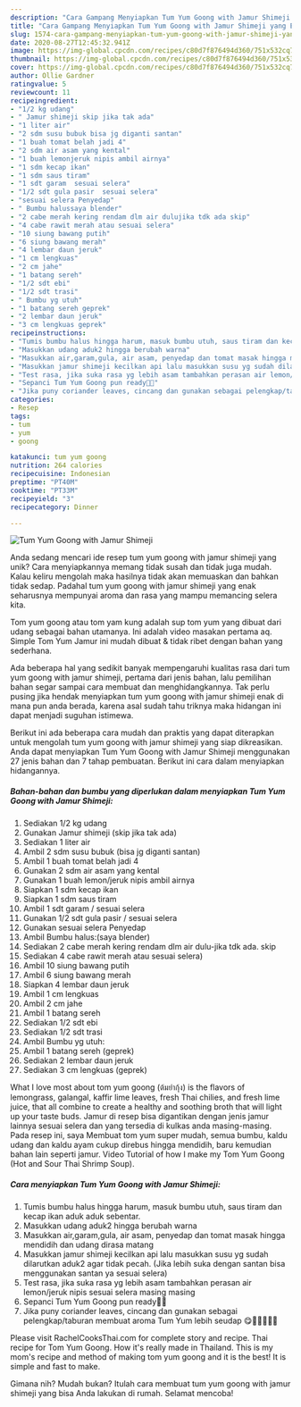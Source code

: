 ```yaml
---
description: "Cara Gampang Menyiapkan Tum Yum Goong with Jamur Shimeji yang Enak Banget"
title: "Cara Gampang Menyiapkan Tum Yum Goong with Jamur Shimeji yang Enak Banget"
slug: 1574-cara-gampang-menyiapkan-tum-yum-goong-with-jamur-shimeji-yang-enak-banget
date: 2020-08-27T12:45:32.941Z
image: https://img-global.cpcdn.com/recipes/c80d7f876494d360/751x532cq70/tum-yum-goong-with-jamur-shimeji-foto-resep-utama.jpg
thumbnail: https://img-global.cpcdn.com/recipes/c80d7f876494d360/751x532cq70/tum-yum-goong-with-jamur-shimeji-foto-resep-utama.jpg
cover: https://img-global.cpcdn.com/recipes/c80d7f876494d360/751x532cq70/tum-yum-goong-with-jamur-shimeji-foto-resep-utama.jpg
author: Ollie Gardner
ratingvalue: 5
reviewcount: 11
recipeingredient:
- "1/2 kg udang"
- " Jamur shimeji skip jika tak ada"
- "1 liter air"
- "2 sdm susu bubuk bisa jg diganti santan"
- "1 buah tomat belah jadi 4"
- "2 sdm air asam yang kental"
- "1 buah lemonjeruk nipis ambil airnya"
- "1 sdm kecap ikan"
- "1 sdm saus tiram"
- "1 sdt garam  sesuai selera"
- "1/2 sdt gula pasir  sesuai selera"
- "sesuai selera Penyedap"
- " Bumbu halussaya blender"
- "2 cabe merah kering rendam dlm air dulujika tdk ada skip"
- "4 cabe rawit merah atau sesuai selera"
- "10 siung bawang putih"
- "6 siung bawang merah"
- "4 lembar daun jeruk"
- "1 cm lengkuas"
- "2 cm jahe"
- "1 batang sereh"
- "1/2 sdt ebi"
- "1/2 sdt trasi"
- " Bumbu yg utuh"
- "1 batang sereh geprek"
- "2 lembar daun jeruk"
- "3 cm lengkuas geprek"
recipeinstructions:
- "Tumis bumbu halus hingga harum, masuk bumbu utuh, saus tiram dan kecap ikan aduk aduk sebentar."
- "Masukkan udang aduk2 hingga berubah warna"
- "Masukkan air,garam,gula, air asam, penyedap dan tomat masak hingga mendidih dan udang dirasa matang"
- "Masukkan jamur shimeji kecilkan api lalu masukkan susu yg sudah dilarutkan aduk2 agar tidak pecah. (Jika lebih suka dengan santan bisa menggunakan santan ya sesuai selera)"
- "Test rasa, jika suka rasa yg lebih asam tambahkan perasan air lemon/jeruk nipis sesuai selera masing masing"
- "Sepanci Tum Yum Goong pun ready🍜😋"
- "Jika puny coriander leaves, cincang dan gunakan sebagai pelengkap/taburan membuat aroma Tum Yum lebih seudap 😋🍤🍤🍄🍄🍜"
categories:
- Resep
tags:
- tum
- yum
- goong

katakunci: tum yum goong 
nutrition: 264 calories
recipecuisine: Indonesian
preptime: "PT40M"
cooktime: "PT33M"
recipeyield: "3"
recipecategory: Dinner

---
```



![Tum Yum Goong with Jamur Shimeji](https://img-global.cpcdn.com/recipes/c80d7f876494d360/751x532cq70/tum-yum-goong-with-jamur-shimeji-foto-resep-utama.jpg)

Anda sedang mencari ide resep tum yum goong with jamur shimeji yang unik? Cara menyiapkannya memang tidak susah dan tidak juga mudah. Kalau keliru mengolah maka hasilnya tidak akan memuaskan dan bahkan tidak sedap. Padahal tum yum goong with jamur shimeji yang enak seharusnya mempunyai aroma dan rasa yang mampu memancing selera kita.

Tom yum goong atau tom yam kung adalah sup tom yum yang dibuat dari udang sebagai bahan utamanya. Ini adalah video masakan pertama aq. Simple Tom Yum Jamur ini mudah dibuat &amp; tidak ribet dengan bahan yang sederhana.

Ada beberapa hal yang sedikit banyak mempengaruhi kualitas rasa dari tum yum goong with jamur shimeji, pertama dari jenis bahan, lalu pemilihan bahan segar sampai cara membuat dan menghidangkannya. Tak perlu pusing jika hendak menyiapkan tum yum goong with jamur shimeji enak di mana pun anda berada, karena asal sudah tahu triknya maka hidangan ini dapat menjadi suguhan istimewa.


Berikut ini ada beberapa cara mudah dan praktis yang dapat diterapkan untuk mengolah tum yum goong with jamur shimeji yang siap dikreasikan. Anda dapat menyiapkan Tum Yum Goong with Jamur Shimeji menggunakan 27 jenis bahan dan 7 tahap pembuatan. Berikut ini cara dalam menyiapkan hidangannya.

<!--inarticleads1-->

##### Bahan-bahan dan bumbu yang diperlukan dalam menyiapkan Tum Yum Goong with Jamur Shimeji:

1. Sediakan 1/2 kg udang
1. Gunakan  Jamur shimeji (skip jika tak ada)
1. Sediakan 1 liter air
1. Ambil 2 sdm susu bubuk (bisa jg diganti santan)
1. Ambil 1 buah tomat belah jadi 4
1. Gunakan 2 sdm air asam yang kental
1. Gunakan 1 buah lemon/jeruk nipis ambil airnya
1. Siapkan 1 sdm kecap ikan
1. Siapkan 1 sdm saus tiram
1. Ambil 1 sdt garam / sesuai selera
1. Gunakan 1/2 sdt gula pasir / sesuai selera
1. Gunakan sesuai selera Penyedap
1. Ambil  Bumbu halus:(saya blender)
1. Sediakan 2 cabe merah kering rendam dlm air dulu-jika tdk ada. skip
1. Sediakan 4 cabe rawit merah atau sesuai selera)
1. Ambil 10 siung bawang putih
1. Ambil 6 siung bawang merah
1. Siapkan 4 lembar daun jeruk
1. Ambil 1 cm lengkuas
1. Ambil 2 cm jahe
1. Ambil 1 batang sereh
1. Sediakan 1/2 sdt ebi
1. Sediakan 1/2 sdt trasi
1. Ambil  Bumbu yg utuh:
1. Ambil 1 batang sereh (geprek)
1. Sediakan 2 lembar daun jeruk
1. Sediakan 3 cm lengkuas (geprek)


What I love most about tom yum goong (ต้มยำกุ้ง) is the flavors of lemongrass, galangal, kaffir lime leaves, fresh Thai chilies, and fresh lime juice, that all combine to create a healthy and soothing broth that will light up your taste buds. Jamur di resep bisa digantikan dengan jenis jamur lainnya sesuai selera dan yang tersedia di kulkas anda masing-masing. Pada resep ini, saya Membuat tom yum super mudah, semua bumbu, kaldu udang dan kaldu ayam cukup direbus hingga mendidih, baru kemudian bahan lain seperti jamur. Video Tutorial of how I make my Tom Yum Goong (Hot and Sour Thai Shrimp Soup). 

<!--inarticleads2-->

##### Cara menyiapkan Tum Yum Goong with Jamur Shimeji:

1. Tumis bumbu halus hingga harum, masuk bumbu utuh, saus tiram dan kecap ikan aduk aduk sebentar.
1. Masukkan udang aduk2 hingga berubah warna
1. Masukkan air,garam,gula, air asam, penyedap dan tomat masak hingga mendidih dan udang dirasa matang
1. Masukkan jamur shimeji kecilkan api lalu masukkan susu yg sudah dilarutkan aduk2 agar tidak pecah. (Jika lebih suka dengan santan bisa menggunakan santan ya sesuai selera)
1. Test rasa, jika suka rasa yg lebih asam tambahkan perasan air lemon/jeruk nipis sesuai selera masing masing
1. Sepanci Tum Yum Goong pun ready🍜😋
1. Jika puny coriander leaves, cincang dan gunakan sebagai pelengkap/taburan membuat aroma Tum Yum lebih seudap 😋🍤🍤🍄🍄🍜


Please visit RachelCooksThai.com for complete story and recipe. Thai recipe for Tom Yum Goong. How it&#39;s really made in Thailand. This is my mom&#39;s recipe and method of making tom yum goong and it is the best! It is simple and fast to make. 

Gimana nih? Mudah bukan? Itulah cara membuat tum yum goong with jamur shimeji yang bisa Anda lakukan di rumah. Selamat mencoba!

